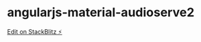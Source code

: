 # angularjs-material-audioserve2

[Edit on StackBlitz ⚡️](https://stackblitz.com/edit/angularjs-material-audioserve2)
 